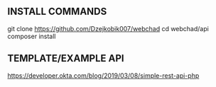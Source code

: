 ## INSTALL COMMANDS ##

git clone https://github.com/Dzejkobik007/webchad
cd webchad/api
composer install

## TEMPLATE/EXAMPLE API ##
https://developer.okta.com/blog/2019/03/08/simple-rest-api-php
